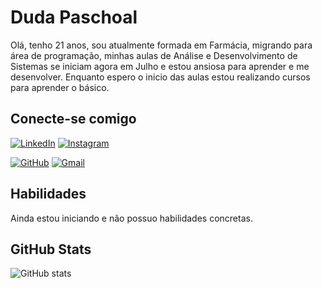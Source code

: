 # Duda Paschoal
Olá, tenho 21 anos, sou atualmente formada em Farmácia, migrando para área de programação, minhas aulas de Análise e Desenvolvimento de Sistemas se iniciam agora em Julho e estou ansiosa para aprender e me desenvolver. Enquanto espero o inicio das aulas estou realizando cursos para aprender o básico. 


## Conecte-se comigo
[![LinkedIn](https://img.shields.io/badge/LinkedIn-0077B5?style=for-the-badge&logo=linkedin&logoColor=pink)](https://www.linkedin.com/in/maria-eduarda-comin-paschoal-96891623a/)
[![Instagram](https://img.shields.io/badge/-Instagram-%23E4405F?style=for-the-badge&logo=instagram&logoColor=pink)](https://www.instagram.com/dudapaschoal6/)

[![GitHub](https://img.shields.io/badge/GitHub-100000?style=for-the-badge&logo=github&logoColor=pink)](https://github.com/DudaPaschoal)
[![Gmail](https://img.shields.io/badge/Gmail-333333?style=for-the-badge&logo=gmail&logoColor=pink)](mailto:dudapaschoal6@gmail.com)
## Habilidades
 Ainda estou iniciando e não possuo habilidades concretas. 
 
 ## GitHub Stats
 ![GitHub stats](https://github-readme-stats.vercel.app/api?username=DudaPaschoal&theme=jolly&show_icons=true)
